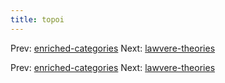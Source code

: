 ```yaml
---
title: topoi
---
```


Prev:
[enriched-categories](enriched-categories.md)
Next: [lawvere-theories](lawvere-theories.md)

Prev:
[enriched-categories](enriched-categories.md)
Next: [lawvere-theories](lawvere-theories.md)
